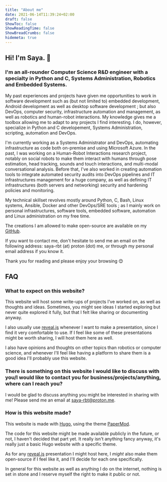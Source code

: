 ```yaml
---
title: "About me"
date: 2021-06-14T11:39:24+02:00
draft: false
ShowToc: false
ShowReadingTime: false
ShowBreadCrumbs: false
hidemeta: true
---
```


## Hi! I'm Saya. 👋

### I'm an all-rounder Computer Science R&D engineer with a specialty in Python and C, Systems Administration, Robotics and Embedded Systems.

My past experiences and projects have given me opportunities to work in software development such as (but not limited to) embedded development, Android development as well as desktop software development ; but also DevOps, computer security, infrastructure automation and management, as well as robotics and human-robot interactions. My knowledge gives me a toolbox allowing me to adapt to any projects I find interesting. I do, however, specialize in Python and C developement, Systems Administration, scripting, automation and DevOps.

I'm currently working as a Systems Administrator and DevOps, automating infrastructure as code both on-premise and using Microsoft Azure. In the past, I was working on a Human-Robot Interactions research project, notably on social robots to make them interact with humans through pose estimation, head tracking, sounds and touch interactions, and multi-modal conversational analysis. Before that, I've also worked in creating automation tools to integrate automated security audits into DevOps pipelines and IT infrastructures management for a huge company, as well as defining IT infrastructures (both servers and networking) security and hardening policies and monitoring.

My technical skillset revolves mostly around Python, C, Bash, Linux systems, Ansible, Docker and other DevOps/SRE tools ; as I mainly work on personal infrastructures, software tools, embedded software, automation and Linux administration on my free time.

The creations I am allowed to make open-source are available on my [GitHub](https://github.com/saya-rbt).

If you want to contact me, don't hesitate to send me an email on the following address: saya-rbt (at) proton (dot) me, or through my personal email address if you know it.

Thank you for reading and please enjoy your browsing 😊

## FAQ

### What to expect on this website?

This website will host some write-ups of projects I've worked on, as well as thoughts and ideas. Sometimes, you might see ideas I started exploring but never quite explored it fully, but that I felt like sharing or documenting anyway.

I also usually use [reveal.js](https://github.com/hakimel/reveal.js/) whenever I want to make a presentation, since I find it very comfortable to use. If I feel like some of these presentations might be worth sharing, I will host them here as well.

I also have opinions and thoughts on other topics than robotics or computer science, and whenever I'll feel like having a platform to share them is a good idea I'll probably use this website.

### There is something on this website I would like to discuss with you/I would like to contact you for business/projects/anything, where can I reach you?

I would be glad to discuss anything you might be interested in sharing with me! Please send me an email at saya-rbt@proton.me.

### How is this website made?

This website is made with [Hugo](https://gohugo.io), using the theme [PaperMod](https://themes.gohugo.io/hugo-papermod/).

The code for this website might be made available publicly in the future, or not, I haven't decided that part yet. It really isn't anything fancy anyway, it's really just a basic Hugo website with a specific theme.

As for any [reveal.js](https://github.com/hakimel/reveal.js/) presentation I might host here, I *might* also make them open-source if I feel like it, and I'll decide for each one specifically.

In general for this website as well as anything I do on the internet, nothing is set in stone and I reserve myself the right to make it public or not.
